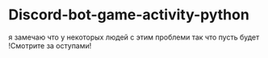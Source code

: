 # Discord-bot-game-activity-python
я замечаю что у некоторых людей с этим проблеми так что пусть будет
!Смотрите за оступами!
